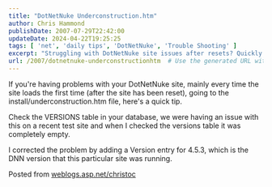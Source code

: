 ```yaml
---
title: "DotNetNuke Underconstruction.htm"
author: Chris Hammond
publishDate: 2007-07-29T22:42:00
updateDate: 2024-04-22T19:25:25
tags: [ 'net', 'daily tips', 'DotNetNuke', 'Trouble Shooting' ]
excerpt: "Struggling with DotNetNuke site issues after resets? Quickly fix by checking and adding entries to the VERSIONS table in your database. Learn more here!"
url: /2007/dotnetnuke-underconstructionhtm  # Use the generated URL with year
---
```

<p mce_keep="true">If you&#39;re having problems with your DotNetNuke site, mainly every time the site loads the first time (after the site has been reset), going to the install/underconstruction.htm file, here&#39;s a quick tip.</p>  <p mce_keep="true">Check the VERSIONS table in your database, we were having an issue with this on a recent test site and when I checked the versions table it was completely empty.</p>  <p mce_keep="true">I corrected the problem by adding a Version entry for 4.5.3, which is the DNN version that this particular site was running.</p>  <p>Posted from <a href="https://weblogs.asp.net/christoc/">weblogs.asp.net/christoc</a></p> 

